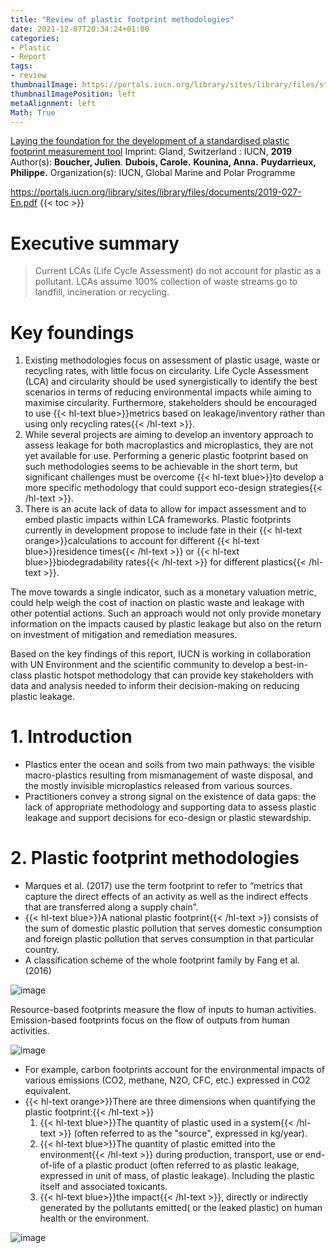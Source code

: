 ```yaml
---
title: "Review of plastic footprint methodologies"
date: 2021-12-07T20:34:24+01:00
categories:
- Plastic
- Report
tags:
- review
thumbnailImage: https://portals.iucn.org/library/sites/library/files/styles/publication/public/book_covers/BC-2019-027-En.PNG?itok=4JiP3ZLR
thumbnailImagePosition: left
metaAlignment: left
Math: True
---
```

[Laying the foundation for the development of a standardised plastic footprint measurement tool](https://portals.iucn.org/library/node/48510)
Imprint: Gland, Switzerland : IUCN, **2019**
Author(s): **Boucher, Julien**. **Dubois, Carole.** **Kounina, Anna.** **Puydarrieux, Philippe.**
Organization(s): IUCN, Global Marine and Polar Programme
<!--more-->
https://portals.iucn.org/library/sites/library/files/documents/2019-027-En.pdf
{{< toc >}}

# Executive summary
> Current LCAs (Life Cycle Assessment) do not account for plastic as a pollutant. LCAs assume 100% collection of waste streams go to landfill, incineration or recycling.

# Key foundings
1. Existing methodologies focus on assessment of plastic usage, waste or recycling
rates, with little focus on circularity. Life Cycle Assessment (LCA) and circularity should be used synergistically to identify the best scenarios in terms of reducing environmental impacts while aiming to maximise circularity. Furthermore, stakeholders should be encouraged to use {{< hl-text blue>}}metrics based on leakage/inventory rather than using only recycling rates{{< /hl-text >}}.
2. While several projects are aiming to develop an inventory approach to assess leakage for both macroplastics and microplastics, they are not yet available for use. Performing a generic plastic footprint based on such methodologies seems to be achievable in the short term, but significant challenges must be overcome {{< hl-text blue>}}to develop a more specific methodology that could support eco-design strategies{{< /hl-text >}}.
3. There is an acute lack of data to allow for impact assessment and to embed plastic impacts within LCA frameworks. Plastic footprints currently in development propose to include fate in their {{< hl-text orange>}}calculations to account for different {{< hl-text blue>}}residence times{{< /hl-text >}} or {{< hl-text blue>}}biodegradability rates{{< /hl-text >}} for different plastics{{< /hl-text >}}.

The move towards a single indicator, such as a monetary valuation metric, could help weigh the cost of inaction on plastic waste and leakage with other potential actions. Such an approach would not only provide monetary information on the impacts caused by plastic leakage but also on the return on investment of mitigation and
remediation measures.

Based on the key findings of this report, IUCN is working in collaboration with UN Environment and the scientific community to develop a best-in-class plastic hotspot methodology that can provide key stakeholders with data and analysis needed to inform their decision-making on reducing plastic leakage.

# 1. Introduction
* Plastics enter the ocean and soils from two main pathways: the visible macro-plastics resulting from mismanagement of waste disposal, and the mostly invisible microplastics released from various sources.
* Practitioners convey a strong signal on the existence of data gaps: the lack of appropriate methodology and supporting data to assess plastic leakage and support decisions for eco-design or plastic stewardship.

# 2. Plastic footprint methodologies
* Marques et al. (2017) use the term footprint to refer to “metrics that capture the direct effects of an activity as well as the indirect effects that are transferred along a supply chain”.
* {{< hl-text blue>}}A national plastic footprint{{< /hl-text >}} consists of the sum of domestic plastic pollution that serves domestic consumption and foreign plastic pollution that serves consumption in that particular country.
* A classification scheme of the whole footprint family by Fang et al. (2016)

![image](https://user-images.githubusercontent.com/65668613/148201125-084ba56a-9aba-4769-89c5-95f8103b824f.png)

Resource-based footprints measure the flow of inputs to human activities.
Emission-based footprints focus on the flow of outputs from human activities.

![image](https://user-images.githubusercontent.com/65668613/148203907-4e427e66-bdc2-413f-a5d7-2cd8c149ea02.png)

* For example, carbon footprints account for the environmental impacts of various emissions (CO2, methane, N2O, CFC, etc.) expressed in CO2 equivalent.
* {{< hl-text orange>}}There are three dimensions when quantifying the plastic footprint:{{< /hl-text >}}
  1. {{< hl-text blue>}}The quantity of plastic used in a system{{< /hl-text >}} (often referred to as the "source", expressed in kg/year).
  2. {{< hl-text blue>}}The quantity of plastic emitted into the environment{{< /hl-text >}} during production, transport, use or end-of-life of a plastic product (often referred to as plastic leakage, expressed in unit of mass, of plastic leakage). Including the plastic itself and associated toxicants.
  3. {{< hl-text blue>}}the impact{{< /hl-text >}}, directly or indirectly generated by the pollutants emitted( or the leaked plastic) on human health or the environment.

![image](https://user-images.githubusercontent.com/65668613/145175432-4365d29b-8721-40d0-9b61-5fb48d3cf735.png)

